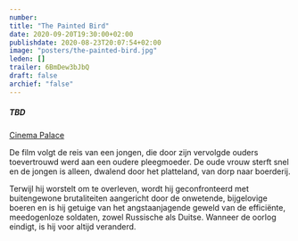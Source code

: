 ```yaml
---
number: 
title: "The Painted Bird"
date: 2020-09-20T19:30:00+02:00
publishdate: 2020-08-23T20:07:54+02:00
image: "posters/the-painted-bird.jpg"
leden: []
trailer: 6BmDew3bJbQ
draft: false
archief: "false"
---
```


##### TBD

[Cinema Palace](https://cinema-palace.be/nl/film/painted-bird)

De film volgt de reis van een jongen, die door zijn vervolgde ouders toevertrouwd
werd aan een oudere pleegmoeder. De oude vrouw sterft snel en de jongen is alleen,
dwalend door het platteland, van dorp naar boerderij.
<!--more-->
Terwijl hij worstelt om te overleven, wordt hij geconfronteerd met buitengewone
brutaliteiten aangericht door de onwetende, bijgelovige boeren en is hij getuige
van het angstaanjagende geweld van de efficiënte, meedogenloze soldaten, zowel
Russische als Duitse. Wanneer de oorlog eindigt, is hij voor altijd veranderd.
